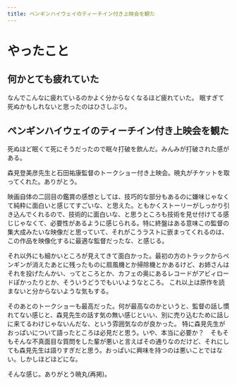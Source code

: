 ```yaml
---
title: ペンギンハイウェイのティーチイン付き上映会を観た
---
```


# やったこと

## 何かとても疲れていた

なんでこんなに疲れているのかよく分からなくなるほど疲れていた。
眠すぎて死ぬかもしれないと思ったのはひさしぶり。

## ペンギンハイウェイのティーチイン付き上映会を観た

死ぬほど眠くて死にそうだったので眠々打破を飲んだ。みんみが打破された感がある。

森見登美彦先生と石田祐康監督のトークショー付き上映会。暁丸がチケットを取ってくれた。ありがとう。

映画自体の二回目の鑑賞の感想としては、技巧的な部分もあるのに嫌味じゃなくて純粋に面白いと感じてすごいな、と思えた。ともかくストーリーがしっかり引き込んでくれるので、技術的に面白いな、と思うところも技術を見せ付けてる感じじゃなくて、必要性があるように感じられる。特に終盤はある意味この監督の集大成みたいな映像だと思っていて、それがこうラストに嵌まってくれるのは、この作品を映像化するに最適な監督だったな、と感じる。

それ以外にも細かいところが見えてきて面白かった。最初の方のトラックからペンギンが消えたあとに残ったものに扇風機とか掃除機とかあるけど、お姉さんはそれを投げたんかい、ってところとか、カフェの奥にあるレコードがアビィロードぽかったりとか、そういうどうでもいいようなところ。
これ以上は原作を読まないと分からないような気もする。

そのあとのトークショーも最高だった。何が最高なのかというと、監督の話し慣れてない感じと、森見先生の話す気の無い感じといい、別に売り込むために話しに来てるわけじゃないんだな、という雰囲気なのが良かった。
特に森見先生がおっぱいについて語ったところは必見だと思う。いや、本当に必要か？　そもそもそんな不真面目な質問をした輩が悪いと言えばその通りなのだけど、それにしても森見先生は語りすぎだと思う。おっぱいに興味を持つのは悪いことではない。しかしほどほどにな。

そんな感じ。ありがとう暁丸(再掲)。
